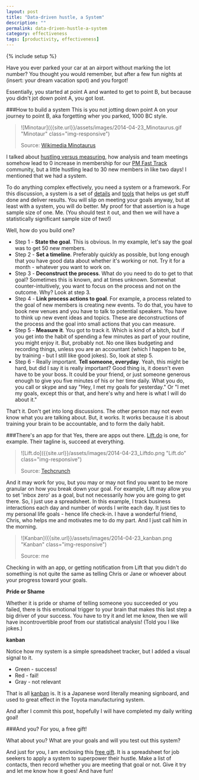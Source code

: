 ```yaml
---
layout: post
title: "Data-driven hustle, a System"
description: ""
permalink: data-driven-hustle-a-system
category: effectiveness
tags: [productivity, effectiveness]
---
```

{% include setup %}

Have you ever parked your car at an airport without marking the lot number? You thought you would remember, but after a few fun nights at (insert: your dream vacation spot) and you forgot!

Essentially, you started at point A and wanted to get to point B, but because you didn\'t jot down point A, you got lost.

###How to build a system
This is you not jotting down point A on your journey to point B, aka forgetting wher you parked, 1000 BC style.

> ![Minotaur]({{site.url}}/assets/images/2014-04-23_Minotaurus.gif "Minotaur" class="img-responsive")
>
> Source: [Wikimedia Minotaurus](http://upload.wikimedia.org/wikipedia/commons/e/e5/Minotaurus.gif)

I talked about [hustling versus measuring](../measuring-vs-hustling), how analysis and team meetings somehow lead to 0 increase in membership for our [PM Fast Track](http://productmanagementfasttrack.com) community, but a little hustling lead to 30 new members in like two days! I mentioned that we had a system.

To do anything complex effectively, you need a system or a framework. For this discussion, a system is a set of [details](../sweat-the-small-stuff) and [tools](../paradox-of-leverage) that helps us get stuff done and deliver results. You will slip on meeting your goals anyway, but at least with a system, you will do better. My proof for that assertion is a huge sample size of one. Me. (You should test it out, and then we will have a statistically significant sample size of two!)

Well, how do you build one?

* Step 1 - __State the goal__. This is obvious. In my example, let\'s say the goal was to get 50 new members.
* Step 2 - __Set a timeline__. Preferably quickly as possible, but long enough that you have good data about whether it\'s working or not. Try it for a month - whatever you want to work on.
* Step 3 - __Deconstruct the process__. What do you need to do to get to that goal? Sometimes this is known, and at times unknown. Somewhat counter-intuitively, you want to focus on the process and not on the outcome. Why? Look at step 3.
* Step 4 - __Link process actions to goal__. For example, a process related to the goal of new members is creating new events. To do that, you have to book new venues and you have to talk to potential speakers. You have to think up new event ideas and topics. These are deconstructions of the process and the goal into small actions that you can measure.
* Step 5 - __Measure it__. You got to track it. Which is kind of a bitch, but if you get into the habit of spending a few minutes as part of your routine, you might enjoy it. But, probably not. No one likes budgeting and recording things, unless you are an accountant (which I happen to be, by training - but I still like good jokes). So, look at step 5.
* Step 6 - Really important. __Tell someone, everyday__. Yeah, this might be hard, but did I say it is really important? Good thing is, it doesn\'t even have to be your boss. It could be your friend, or just someone generous enough to give you five minutes of his or her time daily. What you do, you call or skype and say "Hey, I met my goals for yesterday." Or "I met my goals, except this or that, and here\'s why and here is what I will do about it."

That\'t it. Don\'t get into long discussions. The other person may not even know what you are talking about. But, it works. It works because it is about training your brain to be accountable, and to form the daily habit.

###There\'s an app for that
Yes, there are apps out there. [Lift.do](https://lift.do/) is one, for example. Their tagline is, succeed at everything.

> ![Lift.do]({{site.url}}/assets/images/2014-04-23_Liftdo.png "Lift.do" class="img-responsive")
>
> Source: [Techcrunch](http://techcrunch.com/2012/08/29/lift-launches/)

And it may work for you, but you may or may not find you want to be more granular on how you break down your goal. For example, Lift may allow you to set 'inbox zero' as a goal, but not necessarily how you are going to get there. So, I just use a spreadsheet. In this example, I track business interactions each day and number of words I write each day. It just ties to my personal life goals - hence life check-in. I have a wonderful friend, Chris, who helps me and motivates me to do my part. And I just call him in the morning.

> ![Kanban]({{site.url}}/assets/images/2014-04-23_kanban.png "Kanban" class="img-responsive")
>
> Source: me

Checking in with an app, or getting notification from Lift that you didn\'t do something is not quite the same as telling Chris or Jane or whoever about your progress toward your goals.

__Pride or Shame__

Whether it is pride or shame of telling someone you succeeded or you failed, there is this emotional trigger to your brain that makes this last step a big driver of your success. You have to try it and let me know, then we will have incontrovertible proof from our statistical analysis! (Told you I like jokes.)

__kanban__

Notice how my system is a simple spreadsheet tracker, but I added a visual signal to it.

* Green - success!
* Red - fail!
* Gray - not relevant

That is all [kanban](http://en.wikipedia.org/wiki/Kanban) is. It is a Japanese word literally meaning signboard, and used to great effect in the Toyota manufacturing system.

And after I commit this post, hopefully I will have completed my daily writing goal!

###And you? For you, a free gift!

What about you? What are your goals and will you test out this system?

And just for you, I am enclosing this [free gift](http://goo.gl/0N8xjC). It is a spreadsheet for job seekers to apply a system to superpower their hustle. Make a list of contacts, then record whether you are meeting that goal or not. Give it try and let me know how it goes! And have fun!
